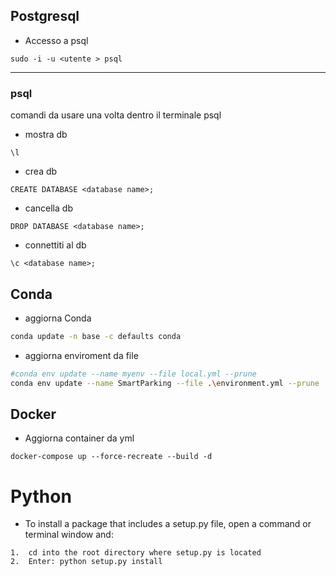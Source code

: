 ## Postgresql

- Accesso a psql 
```
sudo -i -u <utente > psql
```
---
### psql
comandi da usare una volta dentro il terminale psql

- mostra db
```
\l
```

- crea db
```
CREATE DATABASE <database name>;
```
- cancella db 
```
DROP DATABASE <database name>;
```
- connettiti al  db 
```
\c <database name>;
```

## Conda
- aggiorna Conda
```bash
conda update -n base -c defaults conda
```

- aggiorna enviroment da file
```bash
#conda env update --name myenv --file local.yml --prune
conda env update --name SmartParking --file .\environment.yml --prune
```

## Docker
- Aggiorna container da yml
```
docker-compose up --force-recreate --build -d
```

# Python 
- To install a package that includes a setup.py file, open a command or terminal window and: 

```
1.  cd into the root directory where setup.py is located 
2.  Enter: python setup.py install
```